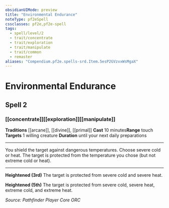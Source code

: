 ```yaml
---
obsidianUIMode: preview
title: "Environmental Endurance"
noteType: pf2eSpell
cssclasses: pf2e,pf2e-spell
tags:
  - spell/level/2
  - trait/concentrate
  - trait/exploration
  - trait/manipulate
  - trait/common
  - remaster
aliases: "Compendium.pf2e.spells-srd.Item.5esP2GVzvxWsMgaX" 
---
```

# Environmental Endurance   
## Spell 2
### [[concentrate]][[exploration]][[manipulate]]
**Traditions** [[arcane]], [[divine]], [[primal]]
**Cast** 10 minutes**Range** touch
**Targets** 1 willing creature
**Duration** until your next daily preparations
* * * 
You shield the target against dangerous temperatures. Choose severe cold or heat. The target is protected from the temperature you chose (but not extreme cold or heat).

* * *

**Heightened (3rd)** The target is protected from severe cold and severe heat.

**Heightened (5th)** The target is protected from severe cold, severe heat, extreme cold, and extreme heat.

*Source: Pathfinder Player Core*
*ORC*